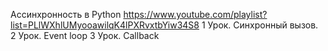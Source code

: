 Ассинхронность в Python
https://www.youtube.com/playlist?list=PLlWXhlUMyooawilqK4lPXRvxtbYiw34S8
1 Урок. Синхронный вызов.
2 Урок. Event loop
3 Урок. Callback